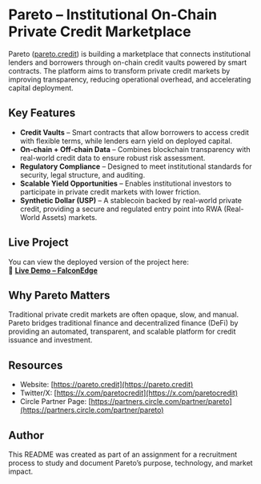 # Pareto – Institutional On-Chain Private Credit Marketplace

Pareto ([pareto.credit](https://pareto.credit)) is building a marketplace that connects institutional lenders and borrowers through on-chain credit vaults powered by smart contracts. The platform aims to transform private credit markets by improving transparency, reducing operational overhead, and accelerating capital deployment.

## Key Features

- **Credit Vaults** – Smart contracts that allow borrowers to access credit with flexible terms, while lenders earn yield on deployed capital.
- **On-chain + Off-chain Data** – Combines blockchain transparency with real-world credit data to ensure robust risk assessment.
- **Regulatory Compliance** – Designed to meet institutional standards for security, legal structure, and auditing.
- **Scalable Yield Opportunities** – Enables institutional investors to participate in private credit markets with lower friction.
- **Synthetic Dollar (USP)** – A stablecoin backed by real-world private credit, providing a secure and regulated entry point into RWA (Real-World Assets) markets.

## Live Project

You can view the deployed version of the project here:  
🔗 **[Live Demo – FalconEdge](https://falconedge2.onrender.com/)**

## Why Pareto Matters

Traditional private credit markets are often opaque, slow, and manual. Pareto bridges traditional finance and decentralized finance (DeFi) by providing an automated, transparent, and scalable platform for credit issuance and investment.

## Resources

- Website: [https://pareto.credit](https://pareto.credit)
- Twitter/X: [https://x.com/paretocredit](https://x.com/paretocredit)
- Circle Partner Page: [https://partners.circle.com/partner/pareto](https://partners.circle.com/partner/pareto)

## Author

This README was created as part of an assignment for a recruitment process to study and document Pareto’s purpose, technology, and market impact.
